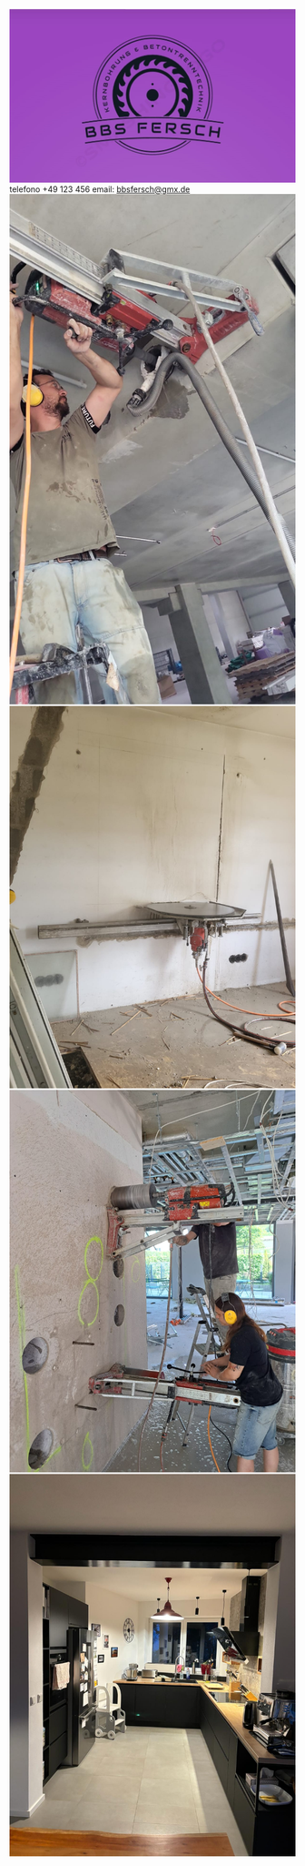 ![logo](./IMG-20240314-WA0008.png)
telefono +49 123 456
email: bbsfersch@gmx.de
![logo](./IMG-20240314-WA0009.jpg)
![logo](./IMG-20240314-WA0010.jpg)
![logo](./IMG-20240314-WA0011.jpg)
![logo](./IMG-20240314-WA0012.jpg)
